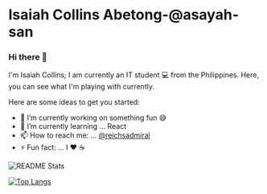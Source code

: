 # Isaiah Collins Abetong-@asayah-san

### Hi there 👋 
I'm Isaiah Collins; I am currently an IT student 💻 from the Philippines. Here, you can see what I'm  playing with currently.  


Here are some ideas to get you started:

- 🔭 I’m currently working on something fun 😅
- 🌱 I’m currently learning ... React
- 📫 How to reach me: ... [@reichsadmiral](https://twitter.com/reichsadmiral)
- ⚡ Fun fact: ... I ♥ ☕

![README Stats](https://github-readme-stats.vercel.app/api?username=dax0102)

[![Top Langs](https://github-readme-stats.vercel.app/api/top-langs/?username=dax0102)](https://github.com/anuraghazra/github-readme-stats)
